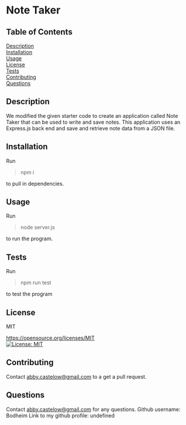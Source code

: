 # Note Taker
  
  ## Table of Contents
  [Description](#description)  
  [Installation](#installation)  
  [Usage](#usage)  
  [License](#license)  
  [Tests](#tests)  
  [Contributing](#contributing)  
  [Questions](#questions)

  ## Description
  We modified the given starter code to create an application called Note Taker that can be used to write and save notes. This application uses an Express.js back end and save and retrieve note data from a JSON file.

  ## Installation
  Run
  > npm i
  
  to pull in dependencies.

  ## Usage
  Run
  > node server.js
  
  to run the program.

  ## Tests
  Run
  > npm run test
  
  to test the program
  
  ## License
    
  MIT 
    
  https://opensource.org/licenses/MIT  
  [![License: MIT](https://img.shields.io/badge/License-MIT-yellow.svg)](https://opensource.org/licenses/MIT)

  ## Contributing
  Contact abby.castelow@gmail.com to a get a pull request.

  ## Questions
  Contact abby.castelow@gmail.com for any questions.
  Github username: Bodheim
  Link to my github profile: undefined
  